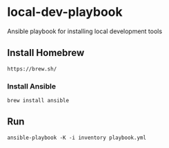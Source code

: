 # local-dev-playbook

Ansible playbook for installing local development tools

## Install Homebrew

`https://brew.sh/`

### Install Ansible

`brew install ansible`

## Run

```
ansible-playbook -K -i inventory playbook.yml
```
